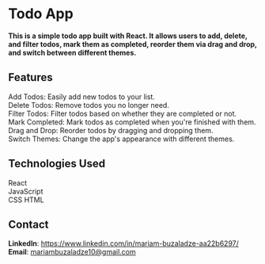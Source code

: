# Todo App  

**This is a simple todo app built with React. It allows users to add, delete, and filter todos, mark them as completed, reorder them via drag and drop, and switch between different themes.**  

## Features  

Add Todos: Easily add new todos to your list.  
Delete Todos: Remove todos you no longer need.  
Filter Todos: Filter todos based on whether they are completed or not.  
Mark Completed: Mark todos as completed when you're finished with them.  
Drag and Drop: Reorder todos by dragging and dropping them.  
Switch Themes: Change the app's appearance with different themes.  


## Technologies Used  

React  
JavaScript  
CSS
HTML  

## Contact 

**LinkedIn**: https://www.linkedin.com/in/mariam-buzaladze-aa22b6297/  
**Email**: mariambuzaladze10@gmail.com  
